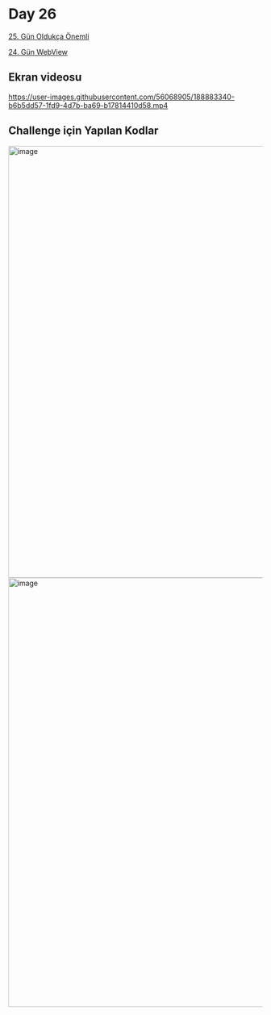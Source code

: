 # Day 26

[25. Gün Oldukça Önemli](https://github.com/ozturkomerfaruk/100DaysOfSwift/blob/master/25.Day)

[24. Gün WebView](https://github.com/ozturkomerfaruk/100DaysOfSwift/blob/master/24.Day)

## Ekran videosu

https://user-images.githubusercontent.com/56068905/188883340-b6b5dd57-1fd9-4d7b-ba69-b17814410d58.mp4

## Challenge için Yapılan Kodlar

<img width="857" alt="image" src="https://user-images.githubusercontent.com/56068905/188882989-5923371b-d150-4de6-a29e-bae15014a8a1.png">

<img width="852" alt="image" src="https://user-images.githubusercontent.com/56068905/188883091-2807282b-a882-4ac5-979b-6bcf63053ac0.png">

